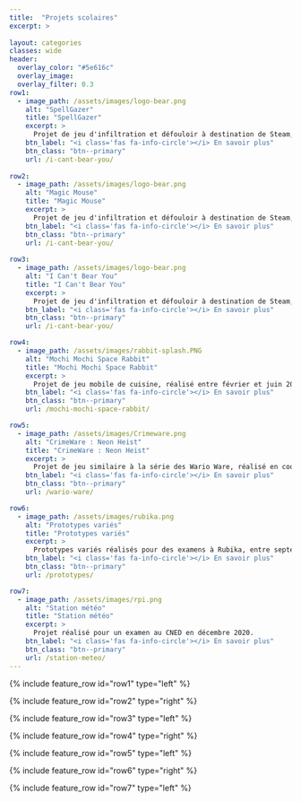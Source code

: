 ```yaml
---
title:  "Projets scolaires"
excerpt: >
  
layout: categories
classes: wide
header:
  overlay_color: "#5e616c"
  overlay_image: 
  overlay_filter: 0.3
row1:
  - image_path: /assets/images/logo-bear.png
    alt: "SpellGazer"
    title: "SpellGazer"
    excerpt: >
      Projet de jeu d'infiltration et défouloir à destination de Steam, réalisé entre novembre 2022 et janvier 2023.
    btn_label: "<i class='fas fa-info-circle'></i> En savoir plus"
    btn_class: "btn--primary"
    url: /i-cant-bear-you/
    
row2:
  - image_path: /assets/images/logo-bear.png
    alt: "Magic Mouse"
    title: "Magic Mouse"
    excerpt: >
      Projet de jeu d'infiltration et défouloir à destination de Steam, réalisé entre novembre 2022 et janvier 2023.
    btn_label: "<i class='fas fa-info-circle'></i> En savoir plus"
    btn_class: "btn--primary"
    url: /i-cant-bear-you/
    
row3:
  - image_path: /assets/images/logo-bear.png
    alt: "I Can't Bear You"
    title: "I Can't Bear You"
    excerpt: >
      Projet de jeu d'infiltration et défouloir à destination de Steam, réalisé entre novembre 2022 et janvier 2023.
    btn_label: "<i class='fas fa-info-circle'></i> En savoir plus"
    btn_class: "btn--primary"
    url: /i-cant-bear-you/

row4:
  - image_path: /assets/images/rabbit-splash.PNG
    alt: "Mochi Mochi Space Rabbit"
    title: "Mochi Mochi Space Rabbit"
    excerpt: >
      Projet de jeu mobile de cuisine, réalisé entre février et juin 2022.
    btn_label: "<i class='fas fa-info-circle'></i> En savoir plus"
    btn_class: "btn--primary"
    url: /mochi-mochi-space-rabbit/

row5:
  - image_path: /assets/images/Crimeware.png
    alt: "CrimeWare : Neon Heist"
    title: "CrimeWare : Neon Heist"
    excerpt: >
      Projet de jeu similaire à la série des Wario Ware, réalisé en coopération avec 40 élèves, entre décembre 2021 et février 2022.
    btn_label: "<i class='fas fa-info-circle'></i> En savoir plus"
    btn_class: "btn--primary"
    url: /wario-ware/

row6:
  - image_path: /assets/images/rubika.png
    alt: "Prototypes variés"
    title: "Prototypes variés"
    excerpt: >
      Prototypes variés réalisés pour des examens à Rubika, entre septembre et décembre 2021.
    btn_label: "<i class='fas fa-info-circle'></i> En savoir plus"
    btn_class: "btn--primary"
    url: /prototypes/

row7:
  - image_path: /assets/images/rpi.png
    alt: "Station météo"
    title: "Station météo"
    excerpt: >
      Projet réalisé pour un examen au CNED en décembre 2020.
    btn_label: "<i class='fas fa-info-circle'></i> En savoir plus"
    btn_class: "btn--primary"
    url: /station-meteo/
---
```


{% include feature_row id="row1" type="left" %}

{% include feature_row id="row2" type="right" %}

{% include feature_row id="row3" type="left" %}

{% include feature_row id="row4" type="right" %}

{% include feature_row id="row5" type="left" %}

{% include feature_row id="row6" type="right" %}

{% include feature_row id="row7" type="left" %}